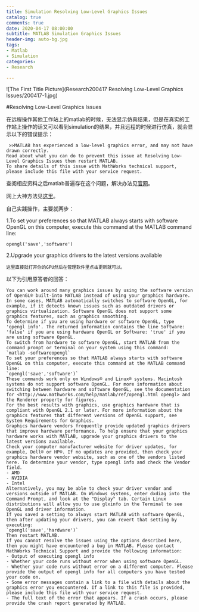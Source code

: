 ```yaml
---
title: Simulation Resolving Low-Level Graphics Issues
catalog: true
comments: true
date: 2020-04-17 08:00:00
subtitle: MATLAB Simulation Graphics Issues
header-img: auto-bg.jpg
tags:
- Matlab
- Simulation
categories:
- Research

---
```


![The First Title Picture](Research200417 Resolving Low-Level Graphics Issues/200417-1.jpg)

<!-- more -->

#Resolving Low-Level Graphics Issues

在远程操作其他工作站上的matlab的时候，无法显示仿真结果，但是在真实的工作站上操作的话又可以看到simulation的结果，并且远程的时候进行仿真，就会显示以下的错误提示：

```
 >>MATLAB has experienced a low-level graphics error, and may not have drawn correctly.
Read about what you can do to prevent this issue at Resolving Low-Level Graphics Issues then restart MATLAB.
To share details of this issue with MathWorks technical support,
please include this file with your service request.
```

查阅相应资料之后matlab普遍存在这个问题，解决办法见[官网](https://jp.mathworks.com/help/matlab/creating_plots/resolving-low-level-graphics-issues.html?lang=en)。

网上大神方法见[这里](https://jp.mathworks.com/matlabcentral/answers/157894-resolving-low-level-graphics-issues-in-matlab)。

自己实践操作，主要就两步：

1.To set your preferences so that MATLAB always starts with software OpenGL on this computer, execute this command at the MATLAB command line:

```
opengl('save','software')
```

2.Upgrade your graphics drivers to the latest versions available

```
这里直接就打开你的GPU然后在管理软件里点击更新就可以。
```

以下为引用原答者的回答：

```
You can work around many graphics issues by using the software version of OpenGL® built-into MATLAB instead of using your graphics hardware. In some cases, MATLAB automatically switches to software OpenGL, for example, if it detects known issues such as outdated drivers or graphics virtualization. Software OpenGL does not support some graphics features, such as graphics smoothing.
To determine if you are using hardware or software OpenGL, type 'opengl info'. The returned information contains the line Software: 'false' if you are using hardware OpenGL or Software: 'true' if you are using software OpenGL.
To switch from hardware to software OpenGL, start MATLAB from the command prompt or terminal on your system using this command:
`matlab -softwareopengl`
To set your preferences so that MATLAB always starts with software OpenGL on this computer, execute this command at the MATLAB command line:
`opengl('save','software')`
These commands work only on Windows® and Linux® systems. Macintosh systems do not support software OpenGL. For more information about switching between hardware and software OpenGL, see the documentation for <http://www.mathworks.com/help/matlab/ref/opengl.html opengl> and the Renderer property for figures.
For the best results with graphics, use graphics hardware that is compliant with OpenGL 2.1 or later. For more information about the graphics features that different versions of OpenGL support, see System Requirements for Graphics.
Graphics hardware vendors frequently provide updated graphics drivers that improve hardware performance. To help ensure that your graphics hardware works with MATLAB, upgrade your graphics drivers to the latest versions available.
Check your computer manufacturer website for driver updates, for example, Dell® or HP®. If no updates are provided, then check your graphics hardware vendor website, such as one of the vendors listed here. To determine your vendor, type opengl info and check the Vendor field.
- AMD
- NVIDIA
- Intel
Alternatively, you may be able to check your driver vendor and versions outside of MATLAB. On Windows systems, enter dxdiag into the Command Prompt, and look at the "Display" tab. Certain Linux distributions will allow you to use glxinfo in the Terminal to see OpenGL and driver information.
If you saved a setting to always start MATLAB with software OpenGL, then after updating your drivers, you can revert that setting by executing:
`opengl('save','hardware')`
Then restart MATLAB.
If you cannot resolve the issues using the options described here, then you might have encountered a bug in MATLAB. Please contact MathWorks Technical Support and provide the following information:
- Output of executing opengl info
- Whether your code runs without error when using software OpenGL.
- Whether your code runs without error on a different computer. Please provide the output of opengl info for all computers you have tested your code on.
- Some error messages contain a link to a file with details about the graphics error you encountered. If a link to this file is provided, please include this file with your service request.
- The full text of the error that appears. If a crash occurs, please provide the crash report generated by MATLAB.
```



